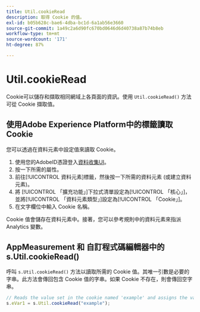```yaml
---
title: Util.cookieRead
description: 取得 Cookie 的值。
exl-id: b05b628c-bae6-4dba-bc1d-6a1ab56e3660
source-git-commit: 1a49c2a6d90fc670bd0646d6d40738a87b74b8eb
workflow-type: tm+mt
source-wordcount: '171'
ht-degree: 87%

---
```


# Util.cookieRead

Cookie可以儲存和擷取相同網域上各頁面的資訊。使用 `Util.cookieRead()` 方法可從 Cookie 擷取值。

## 使用Adobe Experience Platform中的標籤讀取Cookie

您可以透過在資料元素中設定值來讀取 Cookie。

1. 使用您的AdobeID憑證登入[資料收集UI](https://experience.adobe.com/data-collection)。
2. 按一下所需的屬性。
3. 前往[!UICONTROL 資料元素]標籤，然後按一下所需的資料元素 (或建立資料元素)。
4. 將 [!UICONTROL 「擴充功能」]下拉式清單設定為[!UICONTROL 「核心」]，並將[!UICONTROL 「資料元素類型」]設定為[!UICONTROL 「Cookie」]。
5. 在文字欄位中輸入 Cookie 名稱。

Cookie 值會儲存在資料元素中。接著，您可以參考規則中的資料元素來指派 Analytics 變數。

## AppMeasurement 和 自訂程式碼編輯器中的 s.Util.cookieRead()

呼叫 `s.Util.cookieRead()` 方法以讀取所需的 Cookie 值。其唯一引數是必要的字串。此方法會傳回包含 Cookie 值的字串。如果 Cookie 不存在，則會傳回空字串。

```js
// Reads the value set in the cookie named 'example' and assigns the value to eVar1
s.eVar1 = s.Util.cookieRead("example");
```
